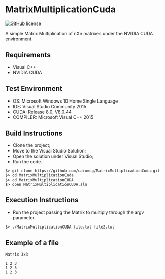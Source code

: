 # MatrixMultiplicationCuda

[![GitHub license](https://img.shields.io/badge/license-MIT-blue.svg)](https://raw.githubusercontent.com/caiomcg/MatrixMultiplicationCuda/master/LICENSE)

A simple Matrix Multiplication of nXn matrixes under the NVIDIA CUDA environment.

## Requirements ##

* Visual C++
* NVIDIA CUDA

## Test Environment ##

* OS: Microsoft Windows 10 Home Single Language
* IDE: Visual Studio Community 2015
* CUDA: Release 8.0, V8.0.44
* COMPILER: Microsoft Visual C++ 2015

## Build Instructions ##

* Clone the project;
* Move to the Visual Studio Solution;
* Open the solution under Visual Studio;
* Run the code.

```
$> git clone https://github.com/caiomcg/MatrixMultiplicationCuda.git
$> cd MatrixMultiplicationCuda
$> cd MatrixMultiplicationCUDA
$> open MatrixMultiplicationCUDA.sln
```

## Execution Instructions ##

* Run the project passing the Matrix to multiply through the argv parameter.

```
$> ./MatrixMultiplicationCUDA file.txt file2.txt
```

## Example of a file ##
```
Matrix 3x3

1 2 3
1 2 3
1 2 3
```

